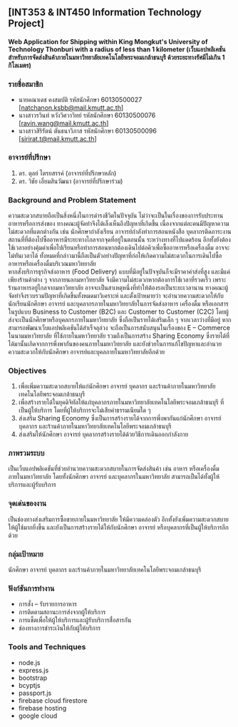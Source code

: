 ## [INT353 & INT450 Information Technology Project] 
#### Web Application for Shipping within King Mongkut's University of Technology Thonburi with a radius of less than 1 kilometer (เว็บแอปพลิเคชันสำหรับการจัดส่งสินค้าภายในมหาวิทยาลัยเทคโนโลยีพระจอมเกล้าธนบุรี ด้วยระยะทางรัศมีไม่เกิน 1 กิโลเมตร)

### รายชื่อสมาชิก
* นายคณาเดช  คงสมบัติ รหัสนักศึกษา 60130500027 [natchanon.ksbb@mail.kmutt.ac.th]
* นางสาวรวินท์  หวังวิศวาวิทย์ รหัสนักศึกษา 60130500076 [ravin.wang@mail.kmutt.ac.th]
* นางสาวสิริรัตน์  ตันธนาวิภาส รหัสนักศึกษา 60130500096 [sirirat.t@mail.kmutt.ac.th]

### อาจารย์ที่ปรึกษา
1.	ดร. ตุลย์ ไตรยสรรค์ (อาจารย์ที่ปรึกษาหลัก)
2.	ดร. วิชัย เอี่ยมสินวัฒนา (อาจารย์ที่ปรึกษาร่วม)

### Background and Problem Statement
ความสะดวกสบายถือเป็นสิ่งหนึ่งในการดำรงชีวิตในปัจจุบัน ไม่ว่าจะเป็นในเรื่องของการรับประทานอาหารหรือการส่งของ ทางคณะผู้จัดทำจึงได้เล็งเห็นถึงปัญหาที่เกิดขึ้น เนื่องจากแต่ละคนมีปัญหาความไม่สะดวกที่แตกต่างกัน เช่น นักศึกษากำลังเรียน อาจารย์กำลังทำการสอนหนังสือ บุคลากรติดภาระงาน สถานที่ที่ต้องไปซื้ออาหารมีระยะทางไกลจากจุดที่อยู่ในตอนนั้น ระหว่างทางที่ไปแดดร้อน อีกทั้งยังต้องใช้เวลาอย่างคุ้มค่าเพื่อไปเรียนหรือทำการสอนหากต้องเดินไปต่อคิวเพื่อซื้ออาหารหรือเครื่องดื่ม อาจจะไม่ทันเวลาได้ ทั้งหมดที่กล่าวมานี้ถือเป็นตัวอย่างปัญหาที่ก่อให้เกิดความไม่สะดวกในการเดินไปซื้ออาหารหรือเครื่องดื่มบริเวณมหาวิทยาลัย  
หากสั่งบริการธุรกิจส่งอาหาร (Food Delivery) แบบที่มีอยู่ในปัจจุบันก็จะมีราคาค่าส่งที่สูง และมีแค่เพียงร้านค้าต่าง ๆ จากภายนอกมหาวิทยาลัย จึงมีความไม่สะดวกหากต้องการใช้เวลาที่รวดเร็ว เพราะร้านอาหารอยู่ไกลจากมหาวิทยาลัย อาจจะเป็นสาเหตุหนึ่งที่ทำให้ต้องรอเป็นระยะเวลานาน 
ทางคณะผู้จัดทำจึงรวบรวมปัญหาที่เกิดขึ้นทั้งหมดมาวิเคราะห์ และตั้งเป้าหมายว่า จะอำนวยความสะดวกให้กับนักเรียนนักศึกษา อาจารย์ และบุคลากรภายในมหาวิทยาลัยในการจัดส่งอาหาร เครื่องดื่ม หรือเอกสาร ในรูปแบบ Business to Customer (B2C) และ Customer to Customer (C2C) โดยผู้ส่งจะเป็นนักศึกษาหรือบุคลกรภายในมหาวิทยาลัย ซึ่งถือเป็นรายได้เสริมเล็ก ๆ จากเวลาว่างที่มีอยู่
หากสามารถพัฒนาเว็บแอปพลิเคชันได้สำเร็จลุล่วง จะถือเป็นการสนับสนุนในเรื่องของ E – Commerce ในนามมหาวิทยาลัย ที่ใช้ภายในมหาวิทยาลัย รวมถึงเป็นการสร้าง Sharing Economy ซึ่งรายได้ที่ได้มานั้นเกิดจากการพึ่งพากันของคนภายในมหาวิทยาลัย และยังช่วยในการแก้ไขปัญหาและอำนวยความสะดวกให้กับนักศึกษา อาจารย์และบุคลภายในมหาวิทยาลัยอีกด้วย

### Objectives
1.	เพื่อเพิ่มความสะดวกสบายให้แก่นักศึกษา อาจารย์ บุคลากร และร้านค้าภายในมหาวิทยาลัยเทคโนโลยีพระจอมเกล้าธนบุรี
2.	เพื่อสร้างรายได้ในยุคดิจิทัลให้แก่บุคลากรภายในมหาวิทยาลัยเทคโนโลยีพระจอมเกล้าธนบุรี ที่เป็นผู้ให้บริการ โดยที่ผู้ให้บริการจะไม่เสียค่าธรรมเนียมใด ๆ
3.	ส่งเสริม Sharing Economy ซึ่งเป็นการสร้างรายได้จากการพึ่งพากันแก่นักศึกษา อาจารย์ บุคลากร และร้านค้าภายในมหาวิทยาลัยเทคโนโลยีพระจอมเกล้าธนบุรี
4.	ส่งเสริมให้นักศึกษา อาจารย์ บุคลากรสร้างรายได้ด้วยวิธีการเดินออกกำลังกาย

###	ภาพรวมระบบ 
เป็นเว็บแอปพลิเคชันที่ช่วยอำนวยความสะดวกสบายในการจัดส่งสินค้า เช่น อาหาร หรือเครื่องดื่มภายในมหาวิทยาลัย โดยทั้งนักศึกษา อาจารย์ และบุคลากรในมหาวิทยาลัย สามารถเป็นได้ทั้งผู้ให้บริการและผู้รับบริการ
### จุดเด่นของงาน 
เป็นช่องทางส่งเสริมการซื้อขายภายในมหาวิทยาลัย ให้มีความคล่องตัว อีกทั้งยังเพิ่มความสะดวกสบายให้ผู้ใช้มากยิ่งขึ้น และยังเป็นการสร้างรายได้ให้กับนักศึกษา อาจารย์ หรือบุคลากรที่เป็นผู้ให้บริการอีกด้วย
### กลุ่มเป้าหมาย
นักศึกษา อาจารย์ บุคลากร และร้านค้าภายในมหาวิทยาลัยเทคโนโลยีพระจอมเกล้าธนบุรี
### ฟังก์ชันการทำงาน
* การสั่ง – รับรายการอาหาร 
*	การติดตามสถานะการส่งจากผู้ให้บริการ
*	การแช็ตเพื่อให้ผู้ให้บริการและผู้รับบริการสื่อสารกัน
*	ช่องทางการชำระเงินให้กับผู้ให้บริการ

### Tools and Techniques
* node.js
* express.js
* bootstrap
* bcyptjs
* passport.js
* firebase cloud firestore
* firebase hosting
* google cloud
